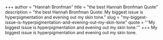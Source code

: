 +++
author = "Hannah Bronfman"
title = "the best Hannah Bronfman Quote"
description = "the best Hannah Bronfman Quote: My biggest issue is hyperpigmentation and evening out my skin tone."
slug = "my-biggest-issue-is-hyperpigmentation-and-evening-out-my-skin-tone"
quote = '''My biggest issue is hyperpigmentation and evening out my skin tone.'''
+++
My biggest issue is hyperpigmentation and evening out my skin tone.
